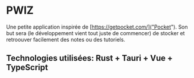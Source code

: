 # PWIZ
Une petite application inspirée de [https://getpocket.com/]("Pocket").
Son but sera (le développement vient tout juste de commencer) de stocker et retroouver facilement des notes ou des tutoriels.

## Technologies utilisées: Rust + Tauri + Vue + TypeScript
